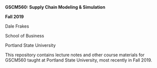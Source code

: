 **GSCM560: Supply Chain Modeling & Simulation**

**Fall 2019**

Dale Frakes

School of Business

Portland State University

This repository contains lecture notes and other course materials for GSCM560 taught at Portland State University, most recently in Fall 2019. 
